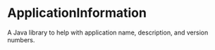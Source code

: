# ApplicationInformation
A Java library to help with application name, description, and version numbers.
